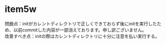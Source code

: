 # item5w

問題点：initがカレントディレクトリで正しくできておらず後にinitを実行したため、以前commitした内容が一部消えております。申し訳ございません。<br>
改善すべき点：initの際はカレントディレクトリに十分に注意を払い実行する。
